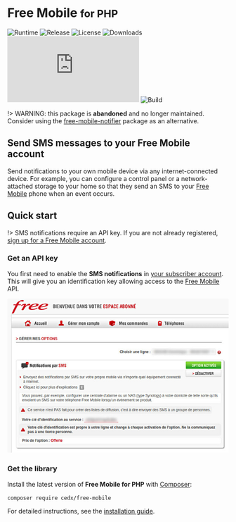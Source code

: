 # Free Mobile <small>for PHP</small>
![Runtime](https://badgen.net/packagist/php/cedx/free-mobile) ![Release](https://badgen.net/packagist/v/cedx/free-mobile) ![License](https://badgen.net/packagist/license/cedx/free-mobile) ![Downloads](https://badgen.net/packagist/dt/cedx/free-mobile) ![Coverage](https://badgen.net/coveralls/c/github/cedx/free-mobile.php) ![Build](https://badgen.net/github/checks/cedx/free-mobile.php/main)

!> WARNING: this package is **abandoned** and no longer maintained.  
Consider using the [free-mobile-notifier](https://packagist.org/packages/symfony/free-mobile-notifier) package as an alternative.

## Send SMS messages to your Free Mobile account
Send notifications to your own mobile device via any internet-connected device.
For example, you can configure a control panel or a network-attached storage to your home so that they send an SMS to your [Free Mobile](https://mobile.free.fr) phone when an event occurs.

## Quick start
!> SMS notifications require an API key. If you are not already registered, [sign up for a Free Mobile account](https://mobile.free.fr/subscribe).

### Get an API key
You first need to enable the **SMS notifications** in [your subscriber account](https://mobile.free.fr/moncompte).
This will give you an identification key allowing access to the [Free Mobile](https://mobile.free.fr) API.

![SMS notifications](img/sms_notifications.jpg)  

### Get the library
Install the latest version of **Free Mobile for PHP** with [Composer](https://getcomposer.org):

```shell
composer require cedx/free-mobile
```

For detailed instructions, see the [installation guide](installation.md).
